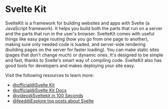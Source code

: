 # Svelte Kit

SvelteKit is a framework for building websites and apps with Svelte (a JavaScript framework). It helps you build both the parts that run on a server and the parts that run in the user's browser. SvelteKit comes with useful things like easy page routing (how you go from one page to another), making sure only needed code is loaded, and server-side rendering (building pages on the server for faster loading). You can make static sites (pages that don't change much) or dynamic ones. It's designed to be simple and fast, thanks to Svelte's smart way of compiling code. SvelteKit also has good tools for developers and makes deploying your site easy.

Visit the following resources to learn more:

- [@official@Svelte Kit](https://kit.svelte.dev/)
- [@official@Svelte Kit Docs](https://kit.svelte.dev/docs/introduction)
- [@video@Sveltekit in 100 Seconds](https://www.youtube.com/watch?v=H1eEFfAkIik)
- [@feed@Explore top posts about Svelte](https://app.daily.dev/tags/svelte?ref=roadmapsh)
